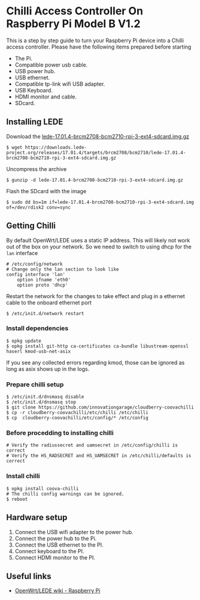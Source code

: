 # Chilli Access Controller On Raspberry Pi Model B V1.2

This is a step by step guide to turn your Raspberry Pi device into a Chilli
access controller. Please have the following items prepared before starting

- The Pi.
- Compatible power usb cable.
- USB power hub.
- USB ethernet.
- Compatible tp-link wifi USB adapter.
- USB Keyboard.
- HDMI monitor and cable.
- SDcard.


## Installing LEDE

Download the [lede-17.01.4-brcm2708-bcm2710-rpi-3-ext4-sdcard.img.gz][img]

    $ wget https://downloads.lede-project.org/releases/17.01.4/targets/brcm2708/bcm2710/lede-17.01.4-brcm2708-bcm2710-rpi-3-ext4-sdcard.img.gz

Uncompress the archive

    $ gunzip -d lede-17.01.4-brcm2708-bcm2710-rpi-3-ext4-sdcard.img.gz

Flash the SDcard with the image

    $ sudo dd bs=1m if=lede-17.01.4-brcm2708-bcm2710-rpi-3-ext4-sdcard.img of=/dev/rdisk2 conv=sync

## Getting Chilli

By default OpenWrt/LEDE uses a static IP address. This will likely not work out
of the box on your network. So we need to switch to using dhcp for the `lan`
interface

    # /etc/config/network
    # Change only the lan section to look like
    config interface 'lan'
        option ifname 'eth0'
        option proto 'dhcp'

Restart the network for the changes to take effect and plug in a ethernet cable
to the onboard ethernet port

    $ /etc/init.d/network restart

### Install dependencies

    $ opkg update
    $ opkg install git-http ca-certificates ca-bundle libustream-openssl haserl kmod-usb-net-asix

If you see any collected errors regarding kmod, those can be ignored as long as
asix shows up in the logs.

### Prepare chilli setup

    $ /etc/init.d/dnsmasq disable
    $ /etc/init.d/dnsmasq stop
    $ git clone https://github.com/innovationgarage/cloudberry-coovachilli
    $ cp -r cloudberry-coovachilli/etc/chilli /etc/chilli
    $ cp  cloudberry-coovachilli/etc/config/* /etc/config

### Before procedding to installing chilli 

    # Verify the radiussecret and uamsecret in /etc/config/chilli is correct
    # Verify the HS_RADSECRET and HS_UAMSECRET in /etc/chilli/defaults is correct

### Install chilli

    $ opkg install coova-chilli
    # The chilli config warnings can be ignored.
    $ reboot

## Hardware setup

1. Connect the USB wifi adapter to the power hub.
2. Connect the power hub to the Pi.
3. Connect the USB ethernet to the PI.
4. Connect keyboard to the PI.
5. Connect HDMI monitor to the PI.

[img]: https://downloads.lede-project.org/releases/17.01.4/targets/brcm2708/bcm2710/lede-17.01.4-brcm2708-bcm2710-rpi-3-ext4-sdcard.img.gz

## Useful links

- [OpenWrt/LEDE wiki - Raspberry Pi](https://wiki.openwrt.org/toh/raspberry_pi_foundation/raspberry_pi)
